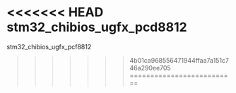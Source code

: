 <<<<<<< HEAD
stm32_chibios_ugfx_pcd8812
=======
stm32_chibios_ugfx_pcf8812
>>>>>>> 4b01ca968556471944ffaa7a151c746a290ee705
==========================
